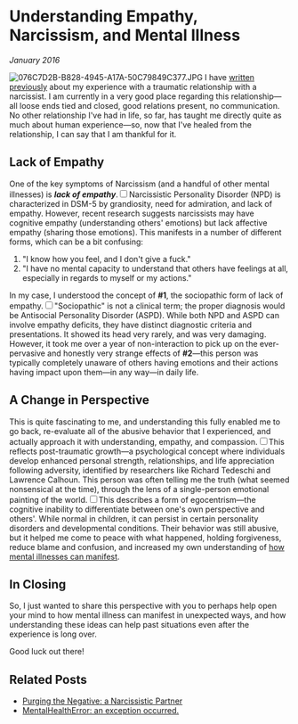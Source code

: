 # Understanding Empathy, Narcissism, and Mental Illness
*January 2016*





  ![076C7D2B-B828-4945-A17A-50C79849C377.JPG](http://images.squarespace-cdn.com/content/v1/665498111876725f7613f1e6/1719666470310-X9HR817ZQTD8D0WZA7J4/253aa-e6dc4-076c7d2b-b828-4945-a17a-50c79849c377.jpg)   I have [written previously](/essays/2015-01-the_unexpected_negative_a_narcissistic_partner) about my experience with a traumatic relationship with a narcissist. I am currently in a very good place regarding this relationship—all loose ends tied and closed, good relations present, no communication. No other relationship I've had in life, so far, has taught me directly quite as much about human experience—so, now that I've healed from the relationship, I can say that I am thankful for it.

 ## Lack of Empathy

 One of the key symptoms of Narcissism (and a handful of other mental illnesses) is ***lack of empathy***.<label for="sn-1" class="margin-toggle sidenote-number"></label><input type="checkbox" id="sn-1" class="margin-toggle"/><span class="sidenote">Narcissistic Personality Disorder (NPD) is characterized in DSM-5 by grandiosity, need for admiration, and lack of empathy. However, recent research suggests narcissists may have cognitive empathy (understanding others' emotions) but lack affective empathy (sharing those emotions).</span> This manifests in a number of different forms, which can be a bit confusing:

 1. "I know how you feel, and I don't give a fuck."
2. "I have no mental capacity to understand that others have feelings at all, especially in regards to myself or my actions."

 In my case, I understood the concept of **\#1**, the sociopathic form of lack of empathy.<label for="sn-2" class="margin-toggle sidenote-number"></label><input type="checkbox" id="sn-2" class="margin-toggle"/><span class="sidenote">"Sociopathic" is not a clinical term; the proper diagnosis would be Antisocial Personality Disorder (ASPD). While both NPD and ASPD can involve empathy deficits, they have distinct diagnostic criteria and presentations.</span> It showed its head very rarely, and was very damaging. However, it took me over a year of non\-interaction to pick up on the ever\-pervasive and honestly very strange effects of **\#2**—this person was typically completely unaware of others having emotions and their actions having impact upon them—in any way—in daily life.

 ## A Change in Perspective

 This is quite fascinating to me, and understanding this fully enabled me to go back, re\-evaluate all of the abusive behavior that I experienced, and actually approach it with understanding, empathy, and compassion.<label for="sn-4" class="margin-toggle sidenote-number"></label><input type="checkbox" id="sn-4" class="margin-toggle"/><span class="sidenote">This reflects post-traumatic growth—a psychological concept where individuals develop enhanced personal strength, relationships, and life appreciation following adversity, identified by researchers like Richard Tedeschi and Lawrence Calhoun.</span> This person was often telling me the truth (what seemed nonsensical at the time), through the lens of a single\-person emotional painting of the world.<label for="sn-3" class="margin-toggle sidenote-number"></label><input type="checkbox" id="sn-3" class="margin-toggle"/><span class="sidenote">This describes a form of egocentrism—the cognitive inability to differentiate between one's own perspective and others'. While normal in children, it can persist in certain personality disorders and developmental conditions.</span> Their behavior was still abusive, but it helped me come to peace with what happened, holding forgiveness, reduce blame and confusion, and increased my own understanding of [how mental illnesses can manifest](/essays/2016-01-mentalhealtherror_an_exception_occurred).

 ## In Closing

 So, I just wanted to share this perspective with you to perhaps help open your mind to how mental illness can manifest in unexpected ways, and how understanding these ideas can help past situations even after the experience is long over.

 Good luck out there!

 ## Related Posts

* [Purging the Negative: a Narcissistic Partner](/essays/2015-01-the_unexpected_negative_a_narcissistic_partner)
* [MentalHealthError: an exception occurred.](/essays/2016-01-mentalhealtherror_an_exception_occurred)
